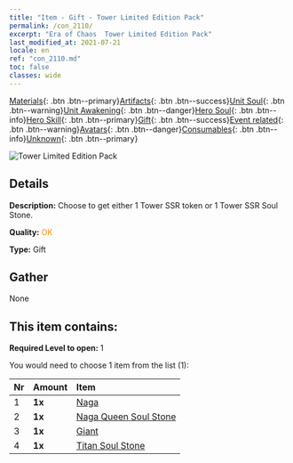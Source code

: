 ```yaml
---
title: "Item - Gift - Tower Limited Edition Pack"
permalink: /con_2110/
excerpt: "Era of Chaos  Tower Limited Edition Pack"
last_modified_at: 2021-07-21
locale: en
ref: "con_2110.md"
toc: false
classes: wide
---
```

 [Materials](/Items/){: .btn .btn--primary}[Artifacts](/Items/Artifacts/){: .btn .btn--success}[Unit Soul](/Items/UnitSoul/){: .btn .btn--warning}[Unit Awakening](/Items/UnitAwakening/){: .btn .btn--danger}[Hero Soul](/Items/HeroSoul/){: .btn .btn--info}[Hero Skill](/Items/HeroSkill/){: .btn .btn--primary}[Gift](/Items/Gift/){: .btn .btn--success}[Event related](/Items/Events/){: .btn .btn--warning}[Avatars](/Items/Avatars/){: .btn .btn--danger}[Consumables](/Items/Consumables/){: .btn .btn--info}[Unknown](/Items/Unknown/){: .btn .btn--primary}

 ![Tower Limited Edition Pack](/images/t/i_994006.png)

## Details
 **Description:** Choose to get either 1 Tower SSR token or 1 Tower SSR Soul Stone.

 **Quality:** <span style="color: #FF8C00">OK</span>

 **Type:** Gift

## Gather

  None

## This item contains:

 **Required Level to open:** 1

 You would need to choose 1 item from the list (1):

  | Nr | Amount |     Item    |
  |:---|:-------|:------------|
  | 1 |  **1x** | [Naga](/Items/unt_240/) |  | 
  | 2 |  **1x** | [Naga Queen Soul Stone](/Items/unt_325/) |  | 
  | 3 |  **1x** | [Giant ](/Items/unt_241/) |  | 
  | 4 |  **1x** | [Titan Soul Stone](/Items/unt_326/) |  | 
